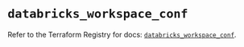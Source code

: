 # `databricks_workspace_conf`

Refer to the Terraform Registry for docs: [`databricks_workspace_conf`](https://registry.terraform.io/providers/databricks/databricks/1.53.0/docs/resources/workspace_conf).
